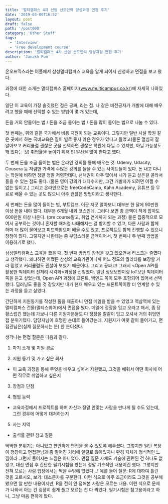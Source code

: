 ```yaml
---
title: '멀티캠퍼스 4차 산업 선도인력 양성과정 면접 후기'
date: '2019-03-06T16:52'
layout: post
draft: false
path: '/post000'
category: 'Other Stuff'
tags:
  - 'Interview'
  - 'Free development course'
description: '멀티캠퍼스 4차 산업 선도인력 양성과정 면접 후기'
author: 'Janakh Pon'
---
```


온오프믹스라는 어플에서 삼성멀티캠퍼스 교육을 알게 되어서 신청하고 면접을 보고 왔다.

과정에 대한 소개는 멀티캠퍼스 홈페이지(www.multicampus.co.kr)에 자세히 나와있다.

일단 이 교육이 가장 솔깃했던 점은 공짜, 라는 점. 나 같은 비전공자가 개발에 대해 배우려고 했을 때에 선택할 수 있는 방법이 몇 개 있는데,

돈을 거의 안들이는 법 / 돈을 조금 들이는 법 / 돈을 많이 들이는 법으로 나눌 수 있다.

첫 번째는, 위와 같은 국가에서 비용 지원이 되는 교육이다. 그렇지만 일반 사설 학원 같은 곳에서 하는 국비교육은 질이 별로 좋지 않은 경우가 있다고 들었고(물론 열심히 잘 알아보고 커리큘럼 괜찮은 곳을 선택하면 괜찮은 학원에 다닐 수 있지만, 아닐 가능성도 꽤 있다는 것) 취업률을 높이기 위해 SI 알선을 많이 한다고 했다.

두 번째 돈을 조금 들이는 법은 온라인 강의를 통해 배우는 것. Udemy, Udacity, Cousera 등 저렴한 가격에 수많은 강의를 들을 수 있는 사이트들이 있다. 돈 내고 다니는 학원에 비하면 정말 정말 저렴한데다, 선택권이 아주 많아서 내가 듣고 싶은걸 골라서 들을 수 있는 점도 좋다. (물론 영어 강의가 대다수지만, 그건 개발자가 되려면 어쩔 수 없는 일이고.) 그리고 온라인으로는 freeCodeCamp, Kahn Academy, 유튜브 등 무료로 배울 수 있는 곳도 많으니 아주 괜찮은 방법이라고 생각한다.

세 번째는 돈을 많이 들이는 법, 부트캠프. 이곳 저곳 알아보니 대부분 한 달에 90만원 이상 돈을 내야 했다. 대부분 6개월 내외 코스인데, 그러다 보면 총 금액이 적게 잡아도 600만원 이상 나온다. (pre course말고, 취업 연계까지 되는 과정) 물론 집중적으로 모여서 공부하는 것이니 혼자할 때처럼 나태해지는 걸 방지할 수 있고, 다른 사람과 함께 하며 더 많이 물어보고 피드백받으며 배울 수도 있고, 프로젝트도 함께 진행할 수 있으니 장점이 많다. 그렇지만 나한테는 좀 부담스러운 금액이어서, 첫 번째나 두 번째 방법을 이용하기로 했다.

삼성멀티캠퍼스 교육을 봤을 때, 첫 번째 방법의 장점을 갖고 있으면서 리스크는 줄였다고 생각했다. 왜냐하면 어쨌든 삼성의 교육기관이니까 어느 정도의 퀄리티를 보장할 거라 믿었고 커리큘럼도 괜찮아 보였기 때문이다. 그리고 공짜고! 그래서 <Open API를 활용한 빅데이터 전처리 시각화>과정을 신청했다. 일단 정보보안이랑 IoT보단 빅데이터 쪽을 듣고 싶었는데, Open API 과정에 프론트, 백엔드 쪽이 모두 포함되어 있어서 선택했다. 딥러닝도 좋을 것 같았지만 내가 현재 배우고 있는 프론트쪽이랑 더 연계할 수 있는 과정을 듣고 싶었다.

간단하게 지원동기를 작성한 폼을 제출하니 면접 메일을 받을 수 있었고 역삼역에 있는 멀티캠퍼스 건물(멀티스퀘어)에서 면접을 봤다. 메일에 정장을 입고 오라고 해서, 좀 당황스럽긴 했는데 가보니 다른 지원자분들도 다 정장을 칼같이 입고 오셔서 거의 취업면접 분위기였다. 담당자님이 호명한 순대로 들어갔는데, 지원자가 여럿 같이 들어가고, 면접관님은(실제 질문하시는 분) 한 분이셨다.

생각나는 면접 질문은 다음과 같다.

1. 자기 소개 및 지원 경로

2. 지원 동기 및 가고 싶은 회사

- 이 교육 과정을 통해 무엇을 배우고 싶어서 지원했고, 그것을 배워서 어떤 회사에 어떤 직무로 취업하고 싶은지

3. 장점과 단점

4. 협업 능력

- 교육과정에서 프로젝트를 하며 자신과 정말 안맞는 사람을 만나게 될 수도 있는데, 그런 경우에 어떻게 대처하는지

5. 사는 지역

- 출석률 관련 참고 질문

딱딱한 분위기는 아니었고 편안하게 면접을 볼 수 있도록 해주셨다. 그렇지만 일단 복장이 정장이고 면접관님과 좀 떨어진 거리에 일렬로 앉아있자니 환경 자체가 형식적인 느낌이라 그런지 풀어지는 느낌은 아니었다. 면접 질문 자체도 기술에 관련된 건 하나도 없었고, 대신 면접 후 간단한 필기시험을 봤는데 정말 기초적인 내용이긴 했다. 그렇지만 전혀 모르는 사람 입장에서는 찍을 수밖에 없었다...! 예를 들어 질문: R에 대하여 틀린 것을 고르시오, 보기: 대소문자를 구분한다. 이런 식으로 아주 조금이라도 그것을 공부해봤으면 알 만한 내용이지만, R을 전혀 안 접해본 사람은 모르는 내용. 이런 식으로 문제가 나와서 아는 건 굉장히 쉽게 풀고 모르는 건 다 찍었다. 필기시험은 참고용이라고 하니, 그냥 마음 편하게 봤다.
